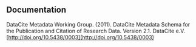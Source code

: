 ## Documentation
DataCite Metadata Working Group. (2011). DataCite Metadata Schema for the Publication and Citation of Research Data. Version 2.1. DataCite e.V. [http://doi.org/10.5438/0003](http://doi.org/10.5438/0003)
